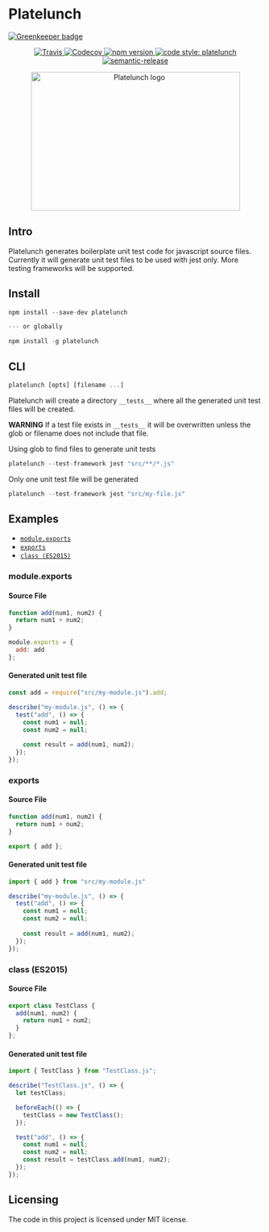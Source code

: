 # Platelunch

[![Greenkeeper badge](https://badges.greenkeeper.io/schempy/platelunch.svg)](https://greenkeeper.io/)

<p align="center">
  <a href="https://travis-ci.org/schempy/platelunch">
    <img alt="Travis" src="https://img.shields.io/travis/schempy/platelunch/master.svg?style=flat-square">
  </a>
  <a href="https://codecov.io/gh/schempy/platelunch">
    <img alt="Codecov" src="https://img.shields.io/codecov/c/github/schempy/platelunch.svg?style=flat-square">
  </a>
  <a href="https://www.npmjs.com/package/platelunch">
    <img alt="npm version" src="https://img.shields.io/npm/v/platelunch.svg?style=flat-square">
  </a>
  <a href="#badge">
    <img alt="code style: platelunch" src="https://img.shields.io/badge/code_style-prettier-ff69b4.svg?style=flat-square">
  </a>
  <a href="#badge">
    <img alt="semantic-release" src="https://img.shields.io/badge/%20%20%F0%9F%93%A6%F0%9F%9A%80-semantic--release-e10079.svg">
  </a>  
</p>

<p align="center">
	<img src="./.assets/logo.png" height="275" width="415" alt="Platelunch logo"/>
</p>

## Intro
Platelunch generates boilerplate unit test code for javascript source files. Currently it will generate unit test files to be
used with jest only. More testing frameworks will be supported.

## Install
```js
npm install --save-dev platelunch

--- or globally

npm install -g platelunch
```

## CLI
```js
platelunch [opts] [filename ...]
```

Platelunch will create a directory ```__tests__``` where all the generated unit test files will be created.

__WARNING__ If a test file exists in ```__tests__``` it will be overwritten unless the glob or filename does not include that file.

Using glob to find files to generate unit tests
```js
platelunch --test-framework jest "src/**/*.js"
```

Only one unit test file will be generated
```js
platelunch --test-framework jest "src/my-file.js"
```

## Examples
- [`module.exports`](#module_exports)
- [`exports`](#exports)
- [`class (ES2015)`](#class)

### <a id="module_exports"></a> module.exports
#### Source File
```js
function add(num1, num2) {
  return num1 + num2;
}

module.exports = {
  add: add
};
```

#### Generated unit test file
```js
const add = require("src/my-module.js").add;

describe("my-module.js", () => {
  test("add", () => {
    const num1 = null;
    const num2 = null;
    
    const result = add(num1, num2);
  });
});
```

### <a id="exports"></a> exports
#### Source File
```js
function add(num1, num2) {
  return num1 + num2;
}

export { add };
```

#### Generated unit test file
```js
import { add } from "src/my-module.js"

describe("my-module.js", () => {
  test("add", () => {
    const num1 = null;
    const num2 = null;
    
    const result = add(num1, num2);
  });
});
```

### <a id="class"></a> class (ES2015)
#### Source File
```js
export class TestClass {
  add(num1, num2) {
    return num1 + num2;
  }
};
```

#### Generated unit test file
```js
import { TestClass } from "TestClass.js";

describe("TestClass.js", () => {
  let testClass;

  beforeEach(() => {
    testClass = new TestClass();
  });

  test("add", () => {
    const num1 = null;
    const num2 = null;
    const result = testClass.add(num1, num2);
  });
});
```

## Licensing

The code in this project is licensed under MIT license.
